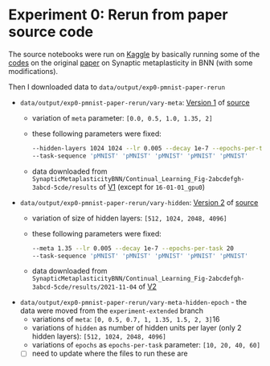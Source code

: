 # Experiment 0: Rerun from paper source code

The source notebooks were run on [Kaggle][source] by basically running some of the [codes][paper-repo] on the original [paper] on Synaptic metaplasticity in BNN (with some modifications).

Then I downloaded data to `data/output/exp0-pmnist-paper-rerun`

- `data/output/exp0-pmnist-paper-rerun/vary-meta`: [Version 1][V1] of [source]
  - variation of `meta` parameter: `[0.0, 0.5, 1.0, 1.35, 2]`
  - these following parameters were fixed:

    ``` bash
    --hidden-layers 1024 1024 --lr 0.005 --decay 1e-7 --epochs-per-task 25
    --task-sequence 'pMNIST' 'pMNIST' 'pMNIST' 'pMNIST' 'pMNIST'
    ```

  - data downloaded from `SynapticMetaplasticityBNN/Continual_Learning_Fig-2abcdefgh-3abcd-5cde/results` of [V1] (except for `16-01-01_gpu0`)
- `data/output/exp0-pmnist-paper-rerun/vary-hidden`: [Version 2][V2] of [source]
  - variation of size of hidden layers: `[512, 1024, 2048, 4096]`
  - these following parameters were fixed:

    ``` bash
    --meta 1.35 --lr 0.005 --decay 1e-7 --epochs-per-task 20
    --task-sequence 'pMNIST' 'pMNIST' 'pMNIST' 'pMNIST' 'pMNIST'
    ```

  - data downloaded from `SynapticMetaplasticityBNN/Continual_Learning_Fig-2abcdefgh-3abcd-5cde/results/2021-11-04` of [V2]
- `data/output/exp0-pmnist-paper-rerun/vary-meta-hidden-epoch` - the data were moved from the `experiment-extended` branch
  - variations of `meta`: `[0, 0.5, 0.7, 1, 1.35, 1.5, 2, 3]`16
  - variations of `hidden` as number of hidden units per layer (only 2 hidden layers): `[512, 1024, 2048, 4096]`
  - variations of `epochs` as `epochs-per-task` parameter: `[10, 20, 40, 60]`
  - [ ] need to update where the files to run these are

[paper-repo]: https://github.com/Laborieux-Axel/SynapticMetaplasticityBNN
[paper]: https://www.nature.com/articles/s41467-021-22768-y
[source]: https://www.kaggle.com/penguinsfly/bnn-meta-rerun-from-paper
[V1]: https://www.kaggle.com/penguinsfly/bnn-meta-rerun-from-paper/data?scriptVersionId=78778974
[V2]: https://www.kaggle.com/penguinsfly/bnn-meta-rerun-from-paper/data?scriptVersionId=78817005
